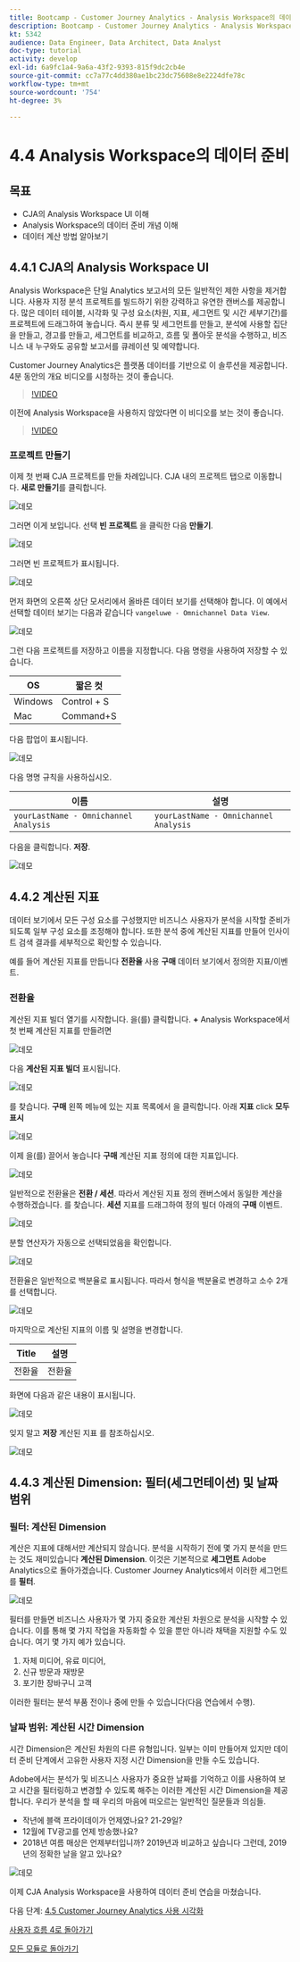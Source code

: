 ```yaml
---
title: Bootcamp - Customer Journey Analytics - Analysis Workspace의 데이터 준비
description: Bootcamp - Customer Journey Analytics - Analysis Workspace의 데이터 준비
kt: 5342
audience: Data Engineer, Data Architect, Data Analyst
doc-type: tutorial
activity: develop
exl-id: 6a9fc1a4-9a6a-43f2-9393-815f9dc2cb4e
source-git-commit: cc7a77c4dd380ae1bc23dc75608e8e2224dfe78c
workflow-type: tm+mt
source-wordcount: '754'
ht-degree: 3%

---
```


# 4.4 Analysis Workspace의 데이터 준비

## 목표

- CJA의 Analysis Workspace UI 이해
- Analysis Workspace의 데이터 준비 개념 이해
- 데이터 계산 방법 알아보기

## 4.4.1 CJA의 Analysis Workspace UI

Analysis Workspace은 단일 Analytics 보고서의 모든 일반적인 제한 사항을 제거합니다. 사용자 지정 분석 프로젝트를 빌드하기 위한 강력하고 유연한 캔버스를 제공합니다. 많은 데이터 테이블, 시각화 및 구성 요소(차원, 지표, 세그먼트 및 시간 세부기간)를 프로젝트에 드래그하여 놓습니다. 즉시 분류 및 세그먼트를 만들고, 분석에 사용할 집단을 만들고, 경고를 만들고, 세그먼트를 비교하고, 흐름 및 폴아웃 분석을 수행하고, 비즈니스 내 누구와도 공유할 보고서를 큐레이션 및 예약합니다.

Customer Journey Analytics은 플랫폼 데이터를 기반으로 이 솔루션을 제공합니다. 4분 동안의 개요 비디오를 시청하는 것이 좋습니다.

>[!VIDEO](https://video.tv.adobe.com/v/35109?quality=12&learn=on)

이전에 Analysis Workspace을 사용하지 않았다면 이 비디오를 보는 것이 좋습니다.

>[!VIDEO](https://video.tv.adobe.com/v/26266?quality=12&learn=on)

### 프로젝트 만들기

이제 첫 번째 CJA 프로젝트를 만들 차례입니다. CJA 내의 프로젝트 탭으로 이동합니다.
**새로 만들기**&#x200B;를 클릭합니다.

![데모](./images/prmenu.png)

그러면 이게 보입니다. 선택 **빈 프로젝트** 을 클릭한 다음 **만들기**.

![데모](./images/prmenu1.png)

그러면 빈 프로젝트가 표시됩니다.

![데모](./images/premptyprojects.png)

먼저 화면의 오른쪽 상단 모서리에서 올바른 데이터 보기를 선택해야 합니다. 이 예에서 선택할 데이터 보기는 다음과 같습니다 `vangeluwe - Omnichannel Data View`.

![데모](./images/prdv.png)

그런 다음 프로젝트를 저장하고 이름을 지정합니다. 다음 명령을 사용하여 저장할 수 있습니다.

| OS | 짧은 컷 |
| ----------------- |-------------| 
| Windows | Control + S |
| Mac | Command+S |

다음 팝업이 표시됩니다.

![데모](./images/prsave.png)

다음 명명 규칙을 사용하십시오.

| 이름 | 설명 |
| ----------------- |-------------| 
| `yourLastName - Omnichannel Analysis` | `yourLastName - Omnichannel Analysis` |

다음을 클릭합니다. **저장**.

![데모](./images/prsave2.png)

## 4.4.2 계산된 지표

데이터 보기에서 모든 구성 요소를 구성했지만 비즈니스 사용자가 분석을 시작할 준비가 되도록 일부 구성 요소를 조정해야 합니다. 또한 분석 중에 계산된 지표를 만들어 인사이트 검색 결과를 세부적으로 확인할 수 있습니다.

예를 들어 계산된 지표를 만듭니다 **전환율** 사용 **구매** 데이터 보기에서 정의한 지표/이벤트.

### 전환율

계산된 지표 빌더 열기를 시작합니다. 을(를) 클릭합니다. **+** Analysis Workspace에서 첫 번째 계산된 지표를 만들려면

![데모](./images/pradd.png)

다음 **계산된 지표 빌더** 표시됩니다.

![데모](./images/prbuilder.png)

를 찾습니다. **구매** 왼쪽 메뉴에 있는 지표 목록에서 을 클릭합니다. 아래 **지표** click **모두 표시**

![데모](./images/calcbuildercr1.png)

이제 을(를) 끌어서 놓습니다 **구매** 계산된 지표 정의에 대한 지표입니다.

![데모](./images/calcbuildercr2.png)

일반적으로 전환율은 **전환 / 세션**. 따라서 계산된 지표 정의 캔버스에서 동일한 계산을 수행하겠습니다. 를 찾습니다. **세션** 지표를 드래그하여 정의 빌더 아래의 **구매** 이벤트.

![데모](./images/calcbuildercr3.png)

분할 연산자가 자동으로 선택되었음을 확인합니다.

![데모](./images/calcbuildercr4.png)

전환율은 일반적으로 백분율로 표시됩니다. 따라서 형식을 백분율로 변경하고 소수 2개를 선택합니다.

![데모](./images/calcbuildercr5.png)

마지막으로 계산된 지표의 이름 및 설명을 변경합니다.

| Title | 설명 |
| ----------------- |-------------| 
| 전환율 | 전환율 |

화면에 다음과 같은 내용이 표시됩니다.

![데모](./images/calcbuildercr6.png)

잊지 말고 **저장** 계산된 지표 를 참조하십시오.

![데모](./images/pr9.png)

## 4.4.3 계산된 Dimension: 필터(세그먼테이션) 및 날짜 범위

### 필터: 계산된 Dimension

계산은 지표에 대해서만 계산되지 않습니다. 분석을 시작하기 전에 몇 가지 분석을 만드는 것도 재미있습니다 **계산된 Dimension**. 이것은 기본적으로 **세그먼트** Adobe Analytics으로 돌아가겠습니다. Customer Journey Analytics에서 이러한 세그먼트를 **필터**.

![데모](./images/prfilters.png)

필터를 만들면 비즈니스 사용자가 몇 가지 중요한 계산된 차원으로 분석을 시작할 수 있습니다. 이를 통해 몇 가지 작업을 자동화할 수 있을 뿐만 아니라 채택을 지원할 수도 있습니다. 여기 몇 가지 예가 있습니다.

1. 자체 미디어, 유료 미디어,
2. 신규 방문과 재방문
3. 포기한 장바구니 고객

이러한 필터는 분석 부품 전이나 중에 만들 수 있습니다(다음 연습에서 수행).

### 날짜 범위: 계산된 시간 Dimension

시간 Dimension은 계산된 차원의 다른 유형입니다. 일부는 이미 만들어져 있지만 데이터 준비 단계에서 고유한 사용자 지정 시간 Dimension을 만들 수도 있습니다.

Adobe에서는 분석가 및 비즈니스 사용자가 중요한 날짜를 기억하고 이를 사용하여 보고 시간을 필터링하고 변경할 수 있도록 해주는 이러한 계산된 시간 Dimension을 제공합니다. 우리가 분석을 할 때 우리의 마음에 떠오르는 일반적인 질문들과 의심들.

- 작년에 블랙 프라이데이가 언제였나요? 21-29일?
- 12월에 TV광고를 언제 방송했나요?
- 2018년 여름 매상은 언제부터입니까? 2019년과 비교하고 싶습니다 그런데, 2019년의 정확한 날을 알고 있나요?

![데모](./images/timedimensions.png)

이제 CJA Analysis Workspace을 사용하여 데이터 준비 연습을 마쳤습니다.

다음 단계: [4.5 Customer Journey Analytics 사용 시각화](./ex5.md)

[사용자 흐름 4로 돌아가기](./uc4.md)

[모든 모듈로 돌아가기](./../../overview.md)
